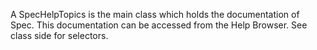 A SpecHelpTopics is the main class which holds the documentation of Spec. This documentation can be accessed from the Help Browser.See class side for selectors.